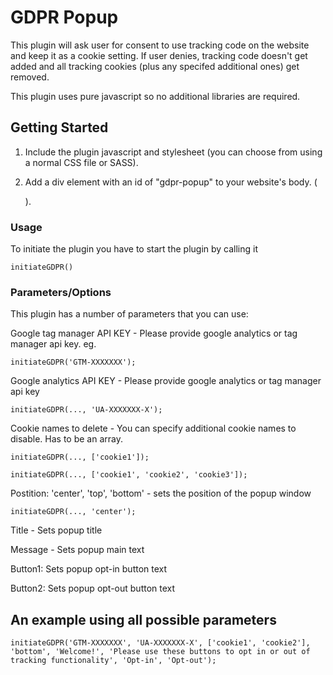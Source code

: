 # GDPR Popup

This plugin will ask user for consent to use tracking code on the website and keep it as a cookie setting. If user denies, tracking code doesn't get added and all tracking cookies (plus any specifed additional ones) get removed.

This plugin uses pure javascript so no additional libraries are required.

## Getting Started

1. Include the plugin javascript and stylesheet (you can choose from using a normal CSS file or SASS).

2. Add a div element with an id of "gdpr-popup" to your website's body. (<div id="gdpr-popup"></div>).

### Usage

To initiate the plugin you have to start the plugin by calling it

```
initiateGDPR()
```

### Parameters/Options

This plugin has a number of parameters that you can use:

Google tag manager API KEY - Please provide google analytics or tag manager api key. eg. 

```
initiateGDPR('GTM-XXXXXXX');
```


Google analytics API KEY - Please provide google analytics or tag manager api key

```
initiateGDPR(..., 'UA-XXXXXXX-X');
```


Cookie names to delete - You can specify additional cookie names to disable. Has to be an array.

```
initiateGDPR(..., ['cookie1']);
```

```
initiateGDPR(..., ['cookie1', 'cookie2', 'cookie3']);
```


Postition: 'center', 'top', 'bottom' - sets the position of the popup window

```
initiateGDPR(..., 'center');
```


Title - Sets popup title
		
Message - Sets popup main text

Button1: Sets popup opt-in button text

Button2: Sets popup opt-out button text


## An example using all possible parameters

```
initiateGDPR('GTM-XXXXXXX', 'UA-XXXXXXX-X', ['cookie1', 'cookie2'], 'bottom', 'Welcome!', 'Please use these buttons to opt in or out of tracking functionality', 'Opt-in', 'Opt-out');
```
